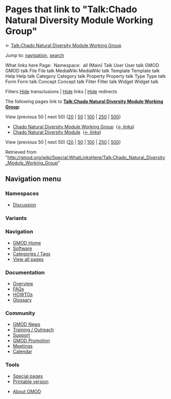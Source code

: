<div id="mw-page-base" class="noprint">

</div>

<div id="mw-head-base" class="noprint">

</div>

<div id="content" class="mw-body" role="main">

<span id="top"></span>

<div id="mw-js-message" style="display:none;">

</div>



# <span dir="auto">Pages that link to "Talk:Chado Natural Diversity Module Working Group"</span>

<div id="bodyContent">

<div id="contentSub">

← [Talk:Chado Natural Diversity Module Working
Group](/wiki/Talk:Chado_Natural_Diversity_Module_Working_Group "Talk:Chado Natural Diversity Module Working Group")

</div>

<div id="jump-to-nav" class="mw-jump">

Jump to: [navigation](#mw-navigation), [search](#p-search)

</div>

<div id="mw-content-text">

What links here Page:  Namespace:  all (Main) Talk User User talk GMOD
GMOD talk File File talk MediaWiki MediaWiki talk Template Template talk
Help Help talk Category Category talk Property Property talk Type Type
talk Form Form talk Concept Concept talk Filter Filter talk Widget
Widget talk

Filters
[Hide](/mediawiki/index.php?title=Special:WhatLinksHere/Talk:Chado_Natural_Diversity_Module_Working_Group&hidetrans=1 "Special:WhatLinksHere/Talk:Chado Natural Diversity Module Working Group")
transclusions \|
[Hide](/mediawiki/index.php?title=Special:WhatLinksHere/Talk:Chado_Natural_Diversity_Module_Working_Group&hidelinks=1 "Special:WhatLinksHere/Talk:Chado Natural Diversity Module Working Group")
links \|
[Hide](/mediawiki/index.php?title=Special:WhatLinksHere/Talk:Chado_Natural_Diversity_Module_Working_Group&hideredirs=1 "Special:WhatLinksHere/Talk:Chado Natural Diversity Module Working Group")
redirects

The following pages link to **[Talk:Chado Natural Diversity Module
Working
Group](/wiki/Talk:Chado_Natural_Diversity_Module_Working_Group "Talk:Chado Natural Diversity Module Working Group")**:

View (previous 50 \| next 50)
([20](/mediawiki/index.php?title=Special:WhatLinksHere/Talk:Chado_Natural_Diversity_Module_Working_Group&limit=20 "Special:WhatLinksHere/Talk:Chado Natural Diversity Module Working Group")
\|
[50](/mediawiki/index.php?title=Special:WhatLinksHere/Talk:Chado_Natural_Diversity_Module_Working_Group&limit=50 "Special:WhatLinksHere/Talk:Chado Natural Diversity Module Working Group")
\|
[100](/mediawiki/index.php?title=Special:WhatLinksHere/Talk:Chado_Natural_Diversity_Module_Working_Group&limit=100 "Special:WhatLinksHere/Talk:Chado Natural Diversity Module Working Group")
\|
[250](/mediawiki/index.php?title=Special:WhatLinksHere/Talk:Chado_Natural_Diversity_Module_Working_Group&limit=250 "Special:WhatLinksHere/Talk:Chado Natural Diversity Module Working Group")
\|
[500](/mediawiki/index.php?title=Special:WhatLinksHere/Talk:Chado_Natural_Diversity_Module_Working_Group&limit=500 "Special:WhatLinksHere/Talk:Chado Natural Diversity Module Working Group"))

- [Chado Natural Diversity Module Working
  Group](/wiki/Chado_Natural_Diversity_Module_Working_Group "Chado Natural Diversity Module Working Group")
  ‎ <span class="mw-whatlinkshere-tools">([←
  links](/mediawiki/index.php?title=Special:WhatLinksHere&target=Chado+Natural+Diversity+Module+Working+Group "Special:WhatLinksHere"))</span>
- [Chado Natural Diversity
  Module](/wiki/Chado_Natural_Diversity_Module "Chado Natural Diversity Module")
  ‎ <span class="mw-whatlinkshere-tools">([←
  links](/mediawiki/index.php?title=Special:WhatLinksHere&target=Chado+Natural+Diversity+Module "Special:WhatLinksHere"))</span>

View (previous 50 \| next 50)
([20](/mediawiki/index.php?title=Special:WhatLinksHere/Talk:Chado_Natural_Diversity_Module_Working_Group&limit=20 "Special:WhatLinksHere/Talk:Chado Natural Diversity Module Working Group")
\|
[50](/mediawiki/index.php?title=Special:WhatLinksHere/Talk:Chado_Natural_Diversity_Module_Working_Group&limit=50 "Special:WhatLinksHere/Talk:Chado Natural Diversity Module Working Group")
\|
[100](/mediawiki/index.php?title=Special:WhatLinksHere/Talk:Chado_Natural_Diversity_Module_Working_Group&limit=100 "Special:WhatLinksHere/Talk:Chado Natural Diversity Module Working Group")
\|
[250](/mediawiki/index.php?title=Special:WhatLinksHere/Talk:Chado_Natural_Diversity_Module_Working_Group&limit=250 "Special:WhatLinksHere/Talk:Chado Natural Diversity Module Working Group")
\|
[500](/mediawiki/index.php?title=Special:WhatLinksHere/Talk:Chado_Natural_Diversity_Module_Working_Group&limit=500 "Special:WhatLinksHere/Talk:Chado Natural Diversity Module Working Group"))

</div>

<div class="printfooter">

Retrieved from
"<http://gmod.org/wiki/Special:WhatLinksHere/Talk:Chado_Natural_Diversity_Module_Working_Group>"

</div>

<div id="catlinks" class="catlinks catlinks-allhidden">

</div>

<div class="visualClear">

</div>

</div>

</div>

<div id="mw-navigation">

## Navigation menu

<div id="mw-head">



<div id="left-navigation">

<div id="p-namespaces" class="vectorTabs" role="navigation"
aria-labelledby="p-namespaces-label">

### Namespaces


- <span id="ca-talk"><a href="/wiki/Talk:Chado_Natural_Diversity_Module_Working_Group"
  accesskey="t"
  title="Discussion about the content page [t]">Discussion</a></span>

</div>

<div id="p-variants" class="vectorMenu emptyPortlet" role="navigation"
aria-labelledby="p-variants-label">

### 

### Variants[](#)

<div class="menu">

</div>

</div>

</div>





</div>

</div>

</div>

<div id="mw-panel">

<div id="p-logo" role="banner">

<a href="/wiki/Main_Page"
style="background-image: url(http://gmod.org/images/GMOD-cogs.png);"
title="Visit the main page"></a>

</div>

<div id="p-Navigation" class="portal" role="navigation"
aria-labelledby="p-Navigation-label">

### Navigation

<div class="body">

- <span id="n-GMOD-Home">[GMOD Home](/wiki/Main_Page)</span>
- <span id="n-Software">[Software](/wiki/GMOD_Components)</span>
- <span id="n-Categories-.2F-Tags">[Categories /
  Tags](/wiki/Categories)</span>
- <span id="n-View-all-pages">[View all
  pages](/wiki/Special:AllPages)</span>

</div>

</div>

<div id="p-Documentation" class="portal" role="navigation"
aria-labelledby="p-Documentation-label">

### Documentation

<div class="body">

- <span id="n-Overview">[Overview](/wiki/Overview)</span>
- <span id="n-FAQs">[FAQs](/wiki/Category:FAQ)</span>
- <span id="n-HOWTOs">[HOWTOs](/wiki/Category:HOWTO)</span>
- <span id="n-Glossary">[Glossary](/wiki/Glossary)</span>

</div>

</div>

<div id="p-Community" class="portal" role="navigation"
aria-labelledby="p-Community-label">

### Community

<div class="body">

- <span id="n-GMOD-News">[GMOD News](/wiki/GMOD_News)</span>
- <span id="n-Training-.2F-Outreach">[Training /
  Outreach](/wiki/Training_and_Outreach)</span>
- <span id="n-Support">[Support](/wiki/Support)</span>
- <span id="n-GMOD-Promotion">[GMOD
  Promotion](/wiki/GMOD_Promotion)</span>
- <span id="n-Meetings">[Meetings](/wiki/Meetings)</span>
- <span id="n-Calendar">[Calendar](/wiki/Calendar)</span>

</div>

</div>

<div id="p-tb" class="portal" role="navigation"
aria-labelledby="p-tb-label">

### Tools

<div class="body">

- <span id="t-specialpages"><a href="/wiki/Special:SpecialPages" accesskey="q"
  title="A list of all special pages [q]">Special pages</a></span>
- <span id="t-print"><a
  href="/mediawiki/index.php?title=Special:WhatLinksHere/Talk:Chado_Natural_Diversity_Module_Working_Group&amp;printable=yes"
  rel="alternate" accesskey="p"
  title="Printable version of this page [p]">Printable version</a></span>

</div>

</div>

</div>

</div>

<div id="footer" role="contentinfo">

- <span id="footer-places-about">[About
  GMOD](/wiki/GMOD:About "GMOD:About")</span>

<!-- -->






</div>
